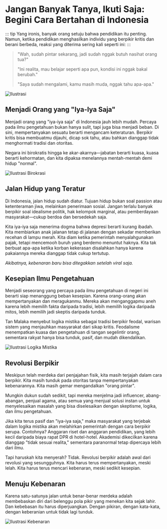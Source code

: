# Jangan Banyak Tanya, Ikuti Saja: Begini Cara Bertahan di Indonesia

::: tip
Yang ironis, banyak orang setuju bahwa pendidikan itu penting. Namun, ketika pendidikan menghasilkan individu yang berpikir kritis dan berani berbeda, reaksi yang diterima sering kali seperti ini:
:::

> "Wah, sudah pintar sekarang, jadi sudah nggak butuh nasihat orang tua?"
>
> "Ini realita, mau belajar seperti apa pun, kondisi ini nggak bakal berubah."
>
> "Saya sudah mengalami, kamu masih muda, nggak tahu apa-apa."

![Ilustrasi]([https://example.com/image2.jpg](https://www.vecteezy.com/vector-art/7071597-hand-drawn-doodle-finger-in-mouth-gesture-symbol-for-silence-illustration))

## Menjadi Orang yang "Iya-Iya Saja"

Menjadi orang yang "iya-iya saja" di Indonesia jauh lebih mudah. Percaya pada ilmu pengetahuan bukan hanya sulit, tapi juga bisa menjadi beban. Di sini, mempertanyakan sesuatu berarti mengancam keteraturan. Berpikir kritis bisa membuatmu dijauhi, dicap sok tahu, atau bahkan dianggap tidak menghormati tradisi dan otoritas.

Negara ini birokratis hingga ke akar-akarnya—jabatan berarti kuasa, kuasa berarti kehormatan, dan kita dipaksa menelannya mentah-mentah demi hidup "normal".

![Ilustrasi Birokrasi](https://example.com/image2.jpg)

## Jalan Hidup yang Teratur

Di Indonesia, jalan hidup sudah diatur. Tujuan hidup bukan soal passion atau ketenteraman jiwa, melainkan penerimaan sosial. Jangan terlalu banyak berpikir soal idealisme politik, hak kelompok marginal, atau pemberdayaan masyarakat—cukup berdoa dan bersedekah saja.

Kita iya-iya saja menerima dogma bahwa depresi berarti kurang ibadah. Kita membiarkan anak jalanan tetap di jalanan dengan sekadar memberikan recehan di lampu merah. Kita diam ketika pemerintah menyalahgunakan pajak, tetapi mencemooh buruh yang berdemo menuntut haknya. Kita tak berbuat apa-apa ketika korban kekerasan disalahkan hanya karena pakaiannya mereka dianggap tidak cukup tertutup.

_Akibatnya, kebenaran baru bisa ditegakkan setelah viral saja._

## Kesepian Ilmu Pengetahuan

Menjadi seseorang yang percaya pada ilmu pengetahuan di negeri ini berarti siap menanggung beban kesepian. Karena orang-orang akan mempertanyakan dan meragukanmu. Mereka akan menganggapmu aneh karena lebih memilih fakta daripada tradisi, lebih memilih logika daripada mitos, lebih memilih jadi skeptis daripada tunduk.

Tan Malaka menyebut logika mistika sebagai tradisi berpikir feodal, warisan sistem yang menjauhkan masyarakat dari sikap kritis. Feodalisme menempatkan kuasa dan pengetahuan di tangan segelintir orang, sementara rakyat hanya bisa tunduk, pasif, dan mudah dikendalikan.

![Ilustrasi Logika Mistika](https://example.com/image3.jpg)

## Revolusi Berpikir

Meskipun telah merdeka dari penjajahan fisik, kita masih terjajah dalam cara berpikir. Kita masih tunduk pada otoritas tanpa mempertanyakan kebenarannya. Kita masih gemar mengandalkan "orang pintar".

Mungkin dukun sudah sedikit, tapi mereka menjelma jadi influencer, abang-abangan, penjual agama, atau semua yang menjual solusi instan untuk menyelesaikan masalah yang bisa diselesaikan dengan skeptisme, logika, dan ilmu pengetahuan.

Jika kita terus pasif dan "iya-iya saja," maka masyarakat yang terjebak dalam logika mistika akan melahirkan pemerintah dengan cara berpikir serupa. Contohnya? Anggaran riset dan anggaran pendidikan, yang lebih kecil daripada biaya rapat DPR di hotel-hotel. Akademisi dikecilkan karena dianggap "tidak sesuai realita," sementara paranormal tetap dipercaya lebih dari ilmu.

Tapi haruskah kita menyerah? Tidak. Revolusi berpikir adalah awal dari revolusi yang sesungguhnya. Kita harus terus mempertanyakan, meski lelah. Kita harus terus mencari kebenaran, meski sedikit kesepian.

## Menuju Kebenaran

Karena satu-satunya jalan untuk benar-benar merdeka adalah membebaskan diri dari belenggu pola pikir yang menekan kita sejak lahir. Dan kebebasan itu harus diperjuangkan. Dengan pikiran, dengan kata-kata, dengan keberanian untuk tidak lagi tunduk.

![Ilustrasi Kebenaran](https://example.com/image4.jpg)

